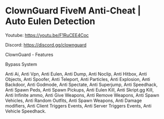 # ClownGuard FiveM Anti-Cheat | Auto Eulen Detection

Youtube: https://youtu.be/F1RuCEE4Coc

Discord: https://discord.gg/clownguard


ClownGuard - Features

Bypass System

Anti Ai,
Anti Vpn,
Anti Eulen,
Anti Dump,
Anti Noclip,
Anti Hitbox,
Anti Objects,
Anti Spoofer,
Anti Teleport,
Anti Particles,
Anti Explosion,
Anti Backdoor,
Anti Godmode,
Anti Spectate,
Anti Superjump,
Anti Speedhack,
Anti Spawn Peds,
Anti Spawn Pickups,
Anti Eulen Kill,
Anti Skript.gg Kill,
Anti Infinite ammo,
Anti Give Weapons,
Anti Remove Weapons,
Anti Spawn Vehicles,
Anti Random Outfits,
Anti Spawn Weapons,
Anti Damage modifiers,
Anti Client Triggers Events,
Anti Server Triggers Events,
Anti Vehicle Speedhack.
